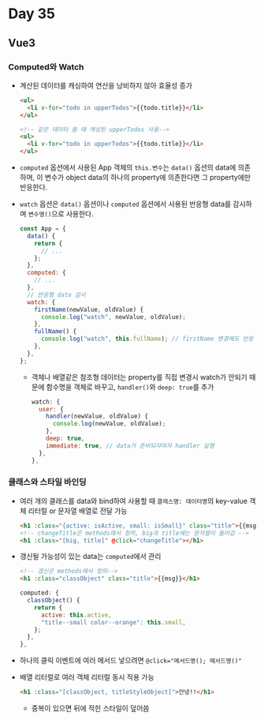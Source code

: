 # Day 35

## Vue3

### Computed와 Watch

- 계산된 데이터를 캐싱하여 연산을 낭비하지 않아 효율성 증가

  ```html
  <ul>
    <li v-for="todo in upperTodos">{{todo.title}}</li>
  </ul>

  <!-- 같은 데이터 쓸 때 캐싱된 upperTodos 사용-->
  <ul>
    <li v-for="todo in upperTodos">{{todo.title}}</li>
  </ul>
  ```

- `computed` 옵션에서 사용된 App 객체의 `this.변수`는 `data()` 옵션의 data에 의존하며, 이 변수가 object data의 하나의 property에 의존한다면 그 property에만 반응한다.
- `watch` 옵션은 `data()` 옵션이나 `computed` 옵션에서 사용된 반응형 data를 감시하며 `변수명()`으로 사용한다.

  ```js
  const App = {
    data() {
      return {
        // ...
      };
    },
    computed: {
      // ...
    },
    // 반응형 data 감시
    watch: {
      firstName(newValue, oldValue) {
        console.log("watch", newValue, oldValue);
      },
      fullName() {
        console.log("watch", this.fullName); // firstName 변경에도 반응
      },
    },
  };
  ```

  - 객체나 배열같은 참조형 데이터는 property를 직접 변경시 watch가 안되기 때문에 함수명을 객체로 바꾸고, `handler()`와 `deep: true`를 추가
    ```js
    watch: {
      user: {
        handler(newValue, oldValue) {
          console.log(newValue, oldValue);
        },
        deep: true,
        immediate: true, // data가 준비되자마자 handler 실행
      },
    },
    ```

### 클래스와 스타일 바인딩

- 여러 개의 클래스를 data와 bind하여 사용할 때 `클래스명: 데이터명`의 key-value 객체 리터럴 or 문자열 배열로 전달 가능

  ```html
  <h1 :class="{active: isActive, small: isSmall}" class="title">{{msg}}</h1>
  <!-- changeTitle은 methods에서 정의, big과 title에는 문자열이 들어감 -->
  <h1 :class="[big, title]" @click="changeTitle"></h1>
  ```

- 갱신될 가능성이 있는 data는 `computed`에서 관리

  ```html
  <!-- 갱신은 methods에서 정의-->
  <h1 :class="classObject" class="title">{{msg}}</h1>
  ```

  ```js
  computed: {
    classObject() {
      return {
        active: this.active,
        "title--small color--orange": this.small,
      };
    },
  },
  ```

- 하나의 클릭 이벤트에 여러 메서드 넣으려면 `@click="메서드명(); 메서드명()"`
- 배열 리터럴로 여러 객체 리터럴 동시 적용 가능

  ```html
  <h1 :class="[classObject, titleStyleObject]">안녕!!</h1>
  ```

  - 중복이 있으면 뒤에 적힌 스타일이 덮어씀
